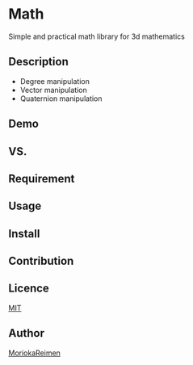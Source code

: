 Math
====

Simple and practical math library for 3d mathematics

## Description
* Degree manipulation
* Vector manipulation
* Quaternion manipulation

## Demo

## VS.

## Requirement

## Usage

## Install

## Contribution

## Licence

[MIT](https://github.com/tcnksm/tool/blob/master/LICENCE)

## Author

[MoriokaReimen](menschenjager.mark.neun@gmail.com)
